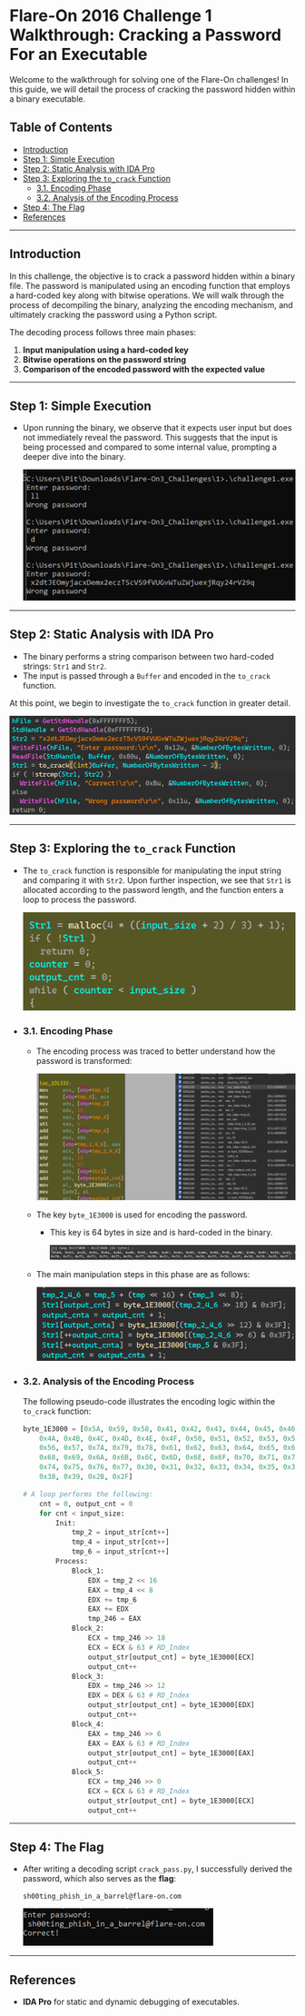 
# Flare-On 2016 Challenge 1 Walkthrough: Cracking a Password For an Executable

Welcome to the walkthrough for solving one of the Flare-On challenges! In this guide, we will detail the process of cracking the password hidden within a binary executable.

## Table of Contents
- [Introduction](#introduction)
- [Step 1: Simple Execution](#step-1-simple-execution)
- [Step 2: Static Analysis with IDA Pro](#step-2-static-analysis-with-ida-pro)
- [Step 3: Exploring the `to_crack` Function](#step-3-exploring-the-to_crack-function)
    - [3.1. Encoding Phase](#31-encoding-phase)
    - [3.2. Analysis of the Encoding Process](#32-analysis-of-the-encoding-process)
- [Step 4: The Flag](#step-4-the-flag)
- [References](#references)

---

## Introduction

In this challenge, the objective is to crack a password hidden within a binary file. The password is manipulated using an encoding function that employs a hard-coded key along with bitwise operations. We will walk through the process of decompiling the binary, analyzing the encoding mechanism, and ultimately cracking the password using a Python script.

The decoding process follows three main phases:

1. **Input manipulation using a hard-coded key**  
2. **Bitwise operations on the password string**  
3. **Comparison of the encoded password with the expected value**

---

## Step 1: Simple Execution

- Upon running the binary, we observe that it expects user input but does not immediately reveal the password. This suggests that the input is being processed and compared to some internal value, prompting a deeper dive into the binary.

    ![Simple Execution](images/1-simple-execution.png)

---

## Step 2: Static Analysis with IDA Pro

- The binary performs a string comparison between two hard-coded strings: `Str1` and `Str2`.
- The input is passed through a `Buffer` and encoded in the `to_crack` function.

At this point, we begin to investigate the `to_crack` function in greater detail.

![Decompiled Main](images/1-decompiled-main.png)

---

## Step 3: Exploring the `to_crack` Function

- The `to_crack` function is responsible for manipulating the input string and comparing it with `Str2`. Upon further inspection, we see that `Str1` is allocated according to the password length, and the function enters a loop to process the password.

    ![Str1 alloc](images/2-decompiled-Str1-length.png)

- ### 3.1. Encoding Phase
    - The encoding process was traced to better understand how the password is transformed:

        ![Traced block](images/3-traced-block.png)

    - The key `byte_1E3000` is used for encoding the password.
        - This key is 64 bytes in size and is hard-coded in the binary.
    
            ![Hard-coded](images/3-dumped-key.png)

    - The main manipulation steps in this phase are as follows:

        ![decompiled manipulation](images/2-main-manipulate-block.png)

- ### 3.2. Analysis of the Encoding Process

    The following pseudo-code illustrates the encoding logic within the `to_crack` function:

    ```python
    byte_1E3000 = [0x5A, 0x59, 0x58, 0x41, 0x42, 0x43, 0x44, 0x45, 0x46, 0x47, 0x48, 0x49,
        0x4A, 0x4B, 0x4C, 0x4D, 0x4E, 0x4F, 0x50, 0x51, 0x52, 0x53, 0x54, 0x55,
        0x56, 0x57, 0x7A, 0x79, 0x78, 0x61, 0x62, 0x63, 0x64, 0x65, 0x66, 0x67,
        0x68, 0x69, 0x6A, 0x6B, 0x6C, 0x6D, 0x6E, 0x6F, 0x70, 0x71, 0x72, 0x73,
        0x74, 0x75, 0x76, 0x77, 0x30, 0x31, 0x32, 0x33, 0x34, 0x35, 0x36, 0x37,
        0x38, 0x39, 0x2B, 0x2F]
    ```
    ```python
    # A loop performs the following:
        cnt = 0, output_cnt = 0
        for cnt < input_size:
            Init:
                tmp_2 = input_str[cnt++]
                tmp_4 = input_str[cnt++]
                tmp_6 = input_str[cnt++]
            Process:
                Block_1:
                    EDX = tmp_2 << 16
                    EAX = tmp_4 << 8
                    EDX += tmp_6
                    EAX += EDX
                    tmp_246 = EAX
                Block_2:
                    ECX = tmp_246 >> 18
                    ECX = ECX & 63 # RD_Index
                    output_str[output_cnt] = byte_1E3000[ECX]
                    output_cnt++
                Block_3:
                    EDX = tmp_246 >> 12
                    EDX = DEX & 63 # RD_Index
                    output_str[output_cnt] = byte_1E3000[EDX]
                    output_cnt++
                Block_4:
                    EAX = tmp_246 >> 6
                    EAX = EAX & 63 # RD_Index
                    output_str[output_cnt] = byte_1E3000[EAX]
                    output_cnt++
                Block_5:
                    ECX = tmp_246 >> 0
                    ECX = ECX & 63 # RD_Index
                    output_str[output_cnt] = byte_1E3000[ECX]
                    output_cnt++
    ```

---

## Step 4: The Flag

- After writing a decoding script `crack_pass.py`, I successfully derived the password, which also serves as the **flag**:

    ```
    sh00ting_phish_in_a_barrel@flare-on.com
    ```

    ![Correct pass](images/4-correct-pass.png)

---

## References

- **IDA Pro** for static and dynamic debugging of executables.
